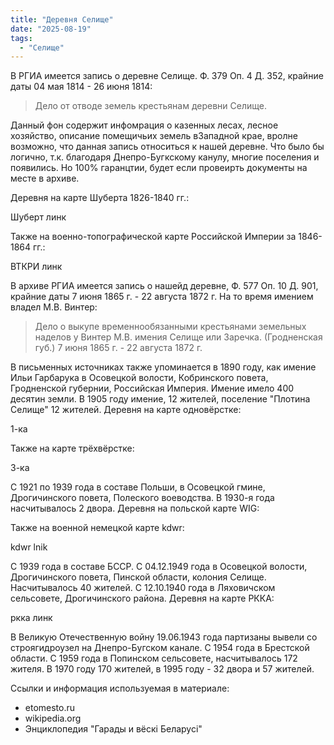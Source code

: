 ```yaml
---
title: "Деревня Селище"
date: "2025-08-19"
tags: 
  - "Селище"
---
```


В РГИА имеется запись о деревне Селище. Ф. 379 Оп. 4 Д. 352, крайние даты 04 мая 1814 - 26 июня 1814:

> Дело от отводе земель крестьянам деревни Селище.

Данный фон содержит инфомрация о казенных лесах, лесное хозяйство, описание помещичьих земель вЗападной крае, вролне возможно, что данная запись относиться к нашей деревне. Что было бы логично, т.к. благодаря Днепро-Бугкскому канулу, многие поселения и появились. Но 100% гаранцтии, будет если провеирть документы на месте в архиве. 

Деревня на карте Шуберта 1826-1840 гг.:

Шуберт линк

Также на военно-топографической карте Российской Империи за 1846-1864 гг.:

ВТКРИ линк

В архиве РГИА имеется запись о нашейд деревне, Ф. 577 Оп. 10 Д. 901, крайние даты 7 июня 1865 г. - 22 августа 1872 г. На то время имением владел М.В. Винтер:

> Дело о выкупе временнообязанными крестьянами земельных наделов у Винтер М.В. имения Селище или Заречка. (Гродненская губ.) 7 июня 1865 г. - 22 августа 1872 г.

В письменных источниках также упоминается в 1890 году, как имение Ильи Гарбарука в Осовецкой волости, Кобринского повета, Гродненской губернии, Российская Империя. Имение имело 400 десятин земли. В 1905 году имение, 12 жителей, поселение "Плотина Селище" 12 жителей. Деревня на карте одновёрстке:

1-ка

Также на карте трёхвёрстке:

3-ка

С 1921 по 1939 года в составе Польши, в Осовецкой гмине, Дрогичинского повета, Полеского воеводства. В 1930-я года насчитывалось 2 двора. Деревня на польской карте WIG:

Также на военной немецкой карте kdwr:

kdwr lnik

С 1939 года в составе БССР. С 04.12.1949 года в Осовецкой волости, Дрогичинского повета, Пинской области, колония Селище. Насчитывалось 40 жителей. С 12.10.1940 года в Ляховичском сельсовете, Дрогичинского района. Деревня на карте РККА:

ркка линк

В Великую Отечественную войну 19.06.1943 года партизаны вывели со строягидроузел на Днепро-Бугском канале. С 1954 года в Брестской области. С 1959 года в Попинском сельсовете, насчитывалось 172 жителя. В 1970 году 170 жителей, в 1995 году - 32 двора и 57 жителей.

Ссылки и информация используемая в материале:
- etomesto.ru
- wikipedia.org
- Энциклопедия "Гарады и вёскi Беларусi"
